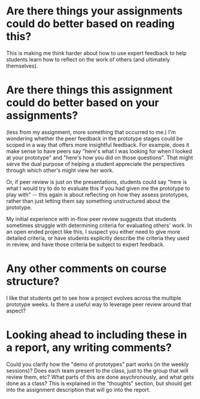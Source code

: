 # Are there things your assignments could do better based on reading this?

This is making me think harder about how to use expert feedback to
help students learn how to reflect on the work of others (and
ultimately themselves).

# Are there things this assignment could do better based on your assignments?

(less from my assignment, more something that occurred to me.)  I'm
wondering whether the peer feedback in the prototype stages could be
scoped in a way that offers more insightful feedback.  For example,
does it make sense to have peers say "here's what I was looking for
when I looked at your prototype" and "here's how you did on those
questions".  That might serve the dual purpose of helping a student
appreciate the perspectives through which other's might view her
work.  

Or, if peer review is just on the presentations, students could say
"here is what I would try to do to evaluate this if you had given me
the prototype to play with" -- this again is about reflecting on how
they assess prototypes, rather than just letting them say something
unstructured about the prototype.

My initial experience with in-flow peer review suggests that students
sometimes struggle with determining criteria for evaluating others'
work.  In an open ended project like this, I suspect you either need
to give more detailed criteria, or have students explicitly describe
the criteria they used in review, and have those criteria be subject
to expert feedback.

# Any other comments on course structure?

I like that students get to see how a project evolves across the
multiple prototype weeks.  Is there a useful way to leverage peer
review around that aspect?

# Looking ahead to including these in a report, any writing comments?

Could you clarify how the "demo of prototypes" part works (in the
weekly sessions)?  Does each team present to the class, just to the
group that will review them, etc?  What parts of this are done
asychronously, and what gets done as a class?  This is explained in
the "thoughts" section, but should get into the assignment description
that will go into the report.

